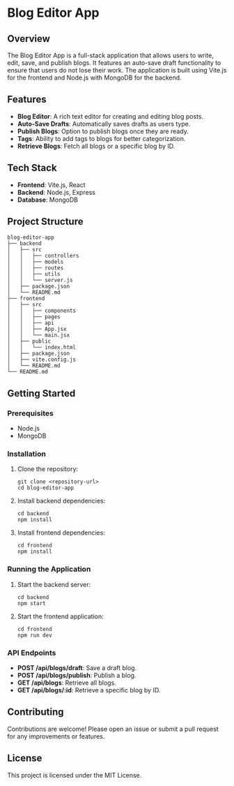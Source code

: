 # Blog Editor App

## Overview
The Blog Editor App is a full-stack application that allows users to write, edit, save, and publish blogs. It features an auto-save draft functionality to ensure that users do not lose their work. The application is built using Vite.js for the frontend and Node.js with MongoDB for the backend.

## Features
- **Blog Editor**: A rich text editor for creating and editing blog posts.
- **Auto-Save Drafts**: Automatically saves drafts as users type.
- **Publish Blogs**: Option to publish blogs once they are ready.
- **Tags**: Ability to add tags to blogs for better categorization.
- **Retrieve Blogs**: Fetch all blogs or a specific blog by ID.

## Tech Stack
- **Frontend**: Vite.js, React
- **Backend**: Node.js, Express
- **Database**: MongoDB

## Project Structure
```
blog-editor-app
├── backend
│   ├── src
│   │   ├── controllers
│   │   ├── models
│   │   ├── routes
│   │   ├── utils
│   │   └── server.js
│   ├── package.json
│   └── README.md
├── frontend
│   ├── src
│   │   ├── components
│   │   ├── pages
│   │   ├── api
│   │   ├── App.jsx
│   │   └── main.jsx
│   ├── public
│   │   └── index.html
│   ├── package.json
│   ├── vite.config.js
│   └── README.md
└── README.md
```

## Getting Started

### Prerequisites
- Node.js
- MongoDB

### Installation

1. Clone the repository:
   ```
   git clone <repository-url>
   cd blog-editor-app
   ```

2. Install backend dependencies:
   ```
   cd backend
   npm install
   ```

3. Install frontend dependencies:
   ```
   cd frontend
   npm install
   ```

### Running the Application

1. Start the backend server:
   ```
   cd backend
   npm start
   ```

2. Start the frontend application:
   ```
   cd frontend
   npm run dev
   ```

### API Endpoints
- **POST /api/blogs/draft**: Save a draft blog.
- **POST /api/blogs/publish**: Publish a blog.
- **GET /api/blogs**: Retrieve all blogs.
- **GET /api/blogs/:id**: Retrieve a specific blog by ID.

## Contributing
Contributions are welcome! Please open an issue or submit a pull request for any improvements or features.

## License
This project is licensed under the MIT License.